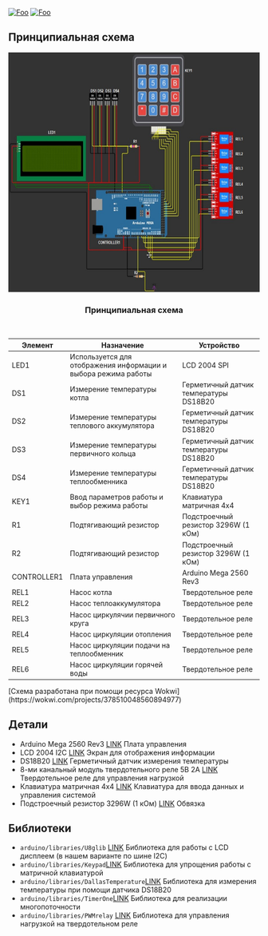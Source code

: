 [![Foo](https://img.shields.io/badge/README-ENGLISH-blueviolet.svg?style=flat-square)](https://github-com.translate.goog/MaximTelyatnick/HouseHeating?_x_tr_sl=ru&_x_tr_tl=en) 
[![Foo](https://img.shields.io/badge/README-UKRAINE-blue.svg?style=flat-square)](https://github-com.translate.goog/MaximTelyatnick/HouseHeating?_x_tr_sl=ru&_x_tr_tl=uk) 


Принципиальная схема
--------

<div id="top"></div>
<div align="center">
  <a href="https://github.com/MaximTelyatnick/HouseHeating">
    <img src="docs/chema.jpg" alt="Принципиальная схема" width="640" height="480">
  </a>
</div>
<h3 align="center">Принципиальная схема</h1>
<br> 

<div align="center">
  
| Элемент     | Назначение | Устройство |
| ---      | ---  | ---  |
| LED1 | Используется для отображения информации и выбора режима работы | LCD 2004 SPI |
| DS1    | Измерение температуры котла | Герметичный датчик температуры DS18B20 |
| DS2 | Измерение температуры теплового аккумулятора | Герметичный датчик температуры DS18B20 |
| DS3 | Измерение температуры первичного кольца | Герметичный датчик температуры DS18B20 |
| DS4 | Измерение температуры теплообменника | Герметичный датчик температуры DS18B20 |
| KEY1 | Ввод параметров работы и выбор режима работы | Клавиатура матричная 4х4 |
| R1 | Подтягивающий резистор| Подстроечный резистор 3296W (1 кОм) |
| R2 | Подтягивающий резистор| Подстроечный резистор 3296W (1 кОм) |
| CONTROLLER1 | Плата управления | Arduino Mega 2560 Rev3 |
| REL1 | Насос котла         | Твердотельное реле |
| REL2 | Насос теплоаккумулятора         | Твердотельное реле |
| REL3 | Насос циркулячии первичного круга         | Твердотельное реле |
| REL4 | Насос циркуляции отопления         | Твердотельное реле |
| REL5 | Насос циркуляции подачи на теплообменник         | Твердотельное реле |
| REL6 | Насос циркуляции горячей воды         | Твердотельное реле |

</div>
[Схема разработана при помощи ресурса Wokwi](https://wokwi.com/projects/378510048560894977)

Детали
--------
* Arduino Mega 2560 Rev3 [LINK](https://arduino.ua/ru/prod243-arduino-mega-2560-rev3) Плата управления
* LCD 2004 I2C [LINK](https://arduino.ua/ru/prod1932-lcd-2004-i2c-simvolnii-displei-20x4-jeltii) Экран для отображения информации
* DS18B20 [LINK](https://arduino.ua/ru/prod414-temperatyrnii-datchik-vodonepronicaemii-ds18b20) Герметичный датчик измерения температуры
* 8-ми канальный модуль твердотельного реле 5В 2А [LINK]([https://www.adafruit.com/products/757](https://arduino.ua/ru/prod1415-8-mi-kanalnii-modyl-tverdotelnogo-rele-5v-2a-low-level)) Твердотельное реле для управления нагрузкой
* Клавиатура матричная 4х4 [LINK](https://arduino.ua/ru/prod316-klaviatyra-matrichnaya-4h4) Клавиатура для ввода данных и управления системой
* Подстроечный резистор 3296W (1 кОм) [LINK](https://arduino.ua/ru/prod5553-podstroechnii-rezistor-3296w-1-kom-1sht) Обвязка


Библиотеки
---------
* `arduino/libraries/U8glib` [LINK](https://www.arduino.cc/reference/en/libraries/u8glib/) Библиотека для работы с LCD дисплеем (в нашем варианте по шине I2C)
* `arduino/libraries/Keypad`[LINK](https://playground.arduino.cc/Code/Keypad/) Библиотека для упрощения работы с матричной клавиатурой
* `arduino/libraries/DallasTemperature`[LINK](https://playground.arduino.cc/Code/Timer1/) Библиотека для измерения температуры при помощи датчика DS18B20 
* `arduino/libraries/TimerOne`[LINK](https://playground.arduino.cc/Code/Timer1/) Библиотека для реализации многопоточности
* `arduino/libraries/PWMrelay` [LINK](https://github.com/GyverLibs/PWMrelay) Библиотека для управления нагрузкой на твердотельном реле 
